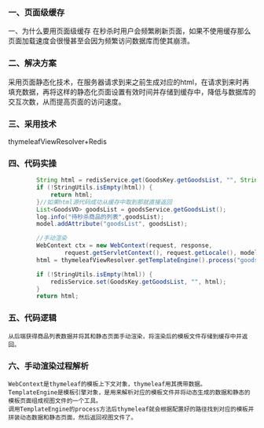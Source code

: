 ### 一、页面级缓存
一、为什么要用页面级缓存
在秒杀时用户会频繁刷新页面，如果不使用缓存那么页面加载速度会很慢甚至会因为频繁访问数据库而使其崩溃。
### 二、解决方案
采用页面静态化技术，在服务器请求到来之前生成对应的html，在请求到来时再填充数据，再将这样的静态化页面设置有效时间并存储到缓存中，降低与数据库的交互次数，从而提高页面的访问速度。
### 三、采用技术
thymeleafViewResolver+Redis
### 四、代码实操
````java
		String html = redisService.get(GoodsKey.getGoodsList, "", String.class);//从缓存中获取html源代码
        if (!StringUtils.isEmpty(html)) {
            return html;
        }//如果html源代码成功从缓存中取到那就直接返回
        List<GoodsVO> goodsList = goodsService.getGoodsList();
        log.info("待秒杀商品的列表",goodsList);
        model.addAttribute("goodsList", goodsList);

        //手动渲染
        WebContext ctx = new WebContext(request, response,
                request.getServletContext(), request.getLocale(), model.asMap());
        html = thymeleafViewResolver.getTemplateEngine().process("goods_list", ctx);

        if (!StringUtils.isEmpty(html)) {
            redisService.set(GoodsKey.getGoodsList, "", html);
        }
        return html;
````
### 五、代码逻辑
```
从后端获得商品列表数据并将其和静态页面手动渲染，将渲染后的模板文件存储到缓存中并返回。
```
### 六、手动渲染过程解析
```
WebContext是thymeleaf的模板上下文对象，thymeleaf用其携带数据。
TemplateEngine是模板引擎对象，是用来解析对应的模板文件并将动态生成的数据和静态的模板页面组成视图文件的一个工具。
调用TemplateEngine的process方法后thymeleaf就会根据配置好的路径找到对应的模板并拼装动态数据和静态页面，然后返回视图文件了。